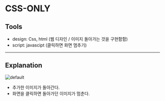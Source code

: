 # CSS-ONLY

## Tools
- design: Css, html (웹 디자인 / 이미지 돌아가는 것을 구현함함)
- script: javascipt (클릭하면 화면 멈추기)


---


## Explanation

![default](images/css%20only.gif)

* 추가한 이미지가 돌아간다.
* 화면을 클릭하면 돌아가던 이미지가 멈춘다.

